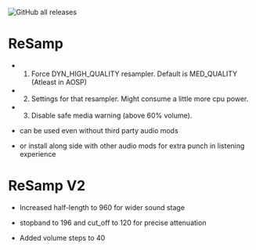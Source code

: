
![GitHub all releases](https://img.shields.io/github/downloads/Ivez-00/ReSamp/total)


# ReSamp

* 1. Force DYN_HIGH_QUALITY resampler. Default is MED_QUALITY (Atleast in AOSP)
 * 2. Settings for that resampler. Might consume a little more cpu power. 
 * 3. Disable safe media warning (above 60% volume).
* can be used even without third party audio mods

* or install along side with other audio mods for extra punch in listening experience 

# ReSamp V2

* Increased half-length to 960 for wider sound stage

* stopband to 196 and cut_off to 120 for precise   attenuation

* Added volume steps to 40

